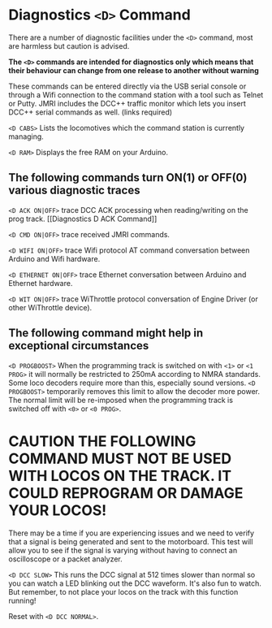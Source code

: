 # Diagnostics ``<D>`` Command

There are a number of diagnostic facilities under the  ``<D>`` command, most are harmless but caution is advised.

**The ``<D>`` commands are intended for diagnostics only which means that their behaviour can change from one release to another without warning**

These commands can be entered directly via the USB serial console or through a Wifi connection to the command station with a tool such as Telnet or Putty. JMRI includes the DCC++ traffic monitor which lets you insert DCC++ serial commands as well. (links required) 
 
``<D CABS>`` Lists the locomotives which the command station is currently managing.

``<D RAM>`` Displays the free RAM on your Arduino. 

## The following commands turn ON(1) or OFF(0) various diagnostic traces  

``<D ACK ON|OFF>`` trace DCC ACK processing when reading/writing on the prog track. [[Diagnostics D ACK Command]]
   
``<D CMD ON|OFF>`` trace received JMRI commands.

``<D WIFI ON|OFF>`` trace Wifi protocol AT command conversation between Arduino and Wifi hardware.
 
``<D ETHERNET ON|OFF>`` trace Ethernet  conversation between Arduino and Ethernet hardware.

``<D WIT ON|OFF>`` trace WiThrottle protocol conversation of Engine Driver (or other WiThrottle device).
 
## The following command might help in exceptional circumstances

``<D PROGBOOST>``  When the programming track is switched on with ``<1>`` or ``<1 PROG>`` it will normally be restricted
to 250mA according to NMRA standards. Some loco decoders require more than this, especially sound versions. ``<D PROGBOOST>``
temporarily removes this limit to allow the decoder more power. The normal limit will be re-imposed when the programming track
is switched off with ``<0>`` or ``<0 PROG>``.
  

# CAUTION THE FOLLOWING COMMAND MUST NOT BE USED WITH LOCOS ON THE TRACK. IT COULD REPROGRAM OR DAMAGE YOUR LOCOS!

There may be a time if you are experiencing issues and we need to verify that a signal is being generated and sent to the motorboard. This test will allow you to see if the signal is varying without having to connect an oscilloscope or a packet analyzer.

``<D DCC SLOW>`` This runs the DCC signal at 512 times slower than normal so you can watch a LED blinking out the DCC waveform. It's also fun to watch. But remember, to not place your locos on the track with this function running!

Reset with ``<D DCC NORMAL>``.